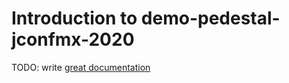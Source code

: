 # Introduction to demo-pedestal-jconfmx-2020

TODO: write [great documentation](http://jacobian.org/writing/what-to-write/)
